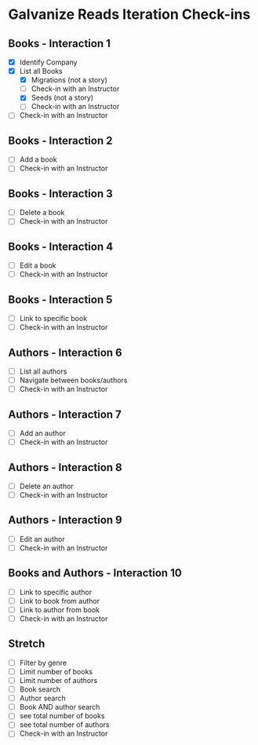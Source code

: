 # Galvanize Reads Iteration Check-ins

## Books - Interaction 1

* [x] Identify Company
* [x] List all Books
	* [x] Migrations (not a story)
	* [ ] Check-in with an Instructor
	* [x] Seeds (not a story)
	* [ ] Check-in with an Instructor
* [ ] Check-in with an Instructor

## Books - Interaction 2

* [ ] Add a book
* [ ] Check-in with an Instructor

## Books - Interaction 3

* [ ] Delete a book
* [ ] Check-in with an Instructor

## Books - Interaction 4

* [ ] Edit a book
* [ ] Check-in with an Instructor

## Books - Interaction 5

* [ ] Link to specific book
* [ ] Check-in with an Instructor

## Authors - Interaction 6

* [ ] List all authors
* [ ] Navigate between books/authors
* [ ] Check-in with an Instructor

## Authors - Interaction 7

* [ ] Add an author
* [ ] Check-in with an Instructor

## Authors - Interaction 8

* [ ] Delete an author
* [ ] Check-in with an Instructor

## Authors - Interaction 9

* [ ] Edit an author
* [ ] Check-in with an Instructor

## Books and Authors - Interaction 10

* [ ] Link to specific author
* [ ] Link to book from author
* [ ] Link to author from book
* [ ] Check-in with an Instructor

## Stretch

* [ ] Filter by genre
* [ ] Limit number of books
* [ ] Limit number of authors
* [ ] Book search
* [ ] Author search
* [ ] Book AND author search
* [ ] see total number of books
* [ ] see total number of authors
* [ ] Check-in with an Instructor
